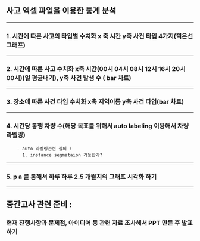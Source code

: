 
##  사고 엑셀 파일을 이용한 통계 분석

--------------

### 1. 시간에 따른 사고의 타입별 수치화 x 축 시간 y축 사건 타입 4가지(꺽은선 그래프)

--------------

### 2. 시간에 따른 사고 수치화 x축 시간(00시 04시 08시 12시 16시 20시 00시)(일 평균내기), y축 사건 발생 수 ( bar 차트)

--------------

### 3. 장소에 따른 사건 타입 수치화 x축 지역이름 y축 사건 타입(bar 차트)

--------------

### 4. 시간당 통행 차량 수(해당 목표를 위해서 auto labeling 이용해서 차량 라벨링)
        - auto 라벨링관련 질의 :
          1. instance segmataion 가능한가?


--------------


### 5. p a 를 통해서 하루 하루 2.5 개월치의 그래프 시각화 하기



---------------------------

## 중간고사 관련 준비 : 

### 현재 진행사항과 문제점, 아이디어 등 관련 자료 조사해서 PPT 만든 후 발표하기
